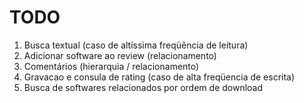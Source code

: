 TODO
====

1. Busca textual (caso de altíssima freqüência de leitura)
1. Adicionar software ao review (relacionamento)
1. Comentários (hierarquia / relacionamento)
1. Gravacao e consula de rating (caso de alta freqüencia de escrita)
1. Busca de softwares relacionados por ordem de download